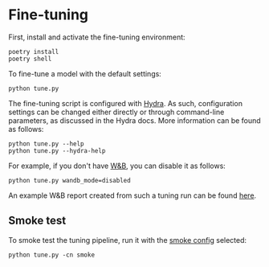# Fine-tuning

First, install and activate the fine-tuning environment:

```
poetry install
poetry shell
```

To fine-tune a model with the default settings:

```
python tune.py
```

The fine-tuning script is configured with [Hydra](https://hydra.cc/docs/intro/). As such, configuration settings can be changed either directly or through command-line parameters, as discussed in the Hydra docs. More information can be found as follows:

```
python tune.py --help
python tune.py --hydra-help
```

For example, if you don't have [W&B](https://wandb.ai/site), you can disable it as follows:

```
python tune.py wandb_mode=disabled
```

An example W&B report created from such a tuning run can be found [here](https://api.wandb.ai/links/bencwallace/8432fn63).

## Smoke test

To smoke test the tuning pipeline, run it with the [smoke config](conf/smoke.yaml) selected:

```
python tune.py -cn smoke
```
